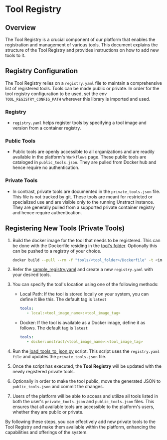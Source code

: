 # Tool Registry

## Overview

The Tool Registry is a crucial component of our platform that enables the registration and management of various tools.
This document explains the structure of the Tool Registry and provides instructions on how to add new tools to it.

## Registry Configuration

The Tool Registry relies on a `registry.yaml` file to maintain a comprehensive list of registered tools. Tools can be made public or private. In order for the tool registry configuration to be used, set the env `TOOL_REGISTRY_CONFIG_PATH` wherever this library is imported and used.

### Registry

- `registry.yaml` helps register tools by specifying a tool image and version from a container registry.

### Public Tools

- Public tools are openly accessible to all organizations and are readily available in the platform's `Workflows` page. These public tools are cataloged in `public_tools.json`. They are pulled from Docker hub and hence require no authentication.

### Private Tools

- In contrast, private tools are documented in the `private_tools.json` file. This file is not tracked by git. These tools are meant for restricted or specialized use and are visible only to the running Unstract instance. They are generally pulled from a supported private container registry and hence require authentication.

## Registering New Tools (Private Tools)

1. Build the docker image for the tool that needs to be registered. This can be done with the Dockerfile residing in the [tool's folder](/tools/).
Optionally this can be pushed to a registry of your choice.

    ```bash
    docker build --pull --rm -f "tools/<tool_folder>/Dockerfile" -t <image_name>:<image_tag>
    ```

1. Refer the [sample_registry.yaml](/unstract/tool-registry/src/unstract/tool_registry/config/sample_registry.yaml) and create a new `registry.yaml` with your desired tools.
1. You can specify the tool's location using one of the following methods:
    - Local Path: If the tool is stored locally on your system, you can define it like this. The default tag is `latest`

        ```yml
        tools:
           - local:<tool_image_name>:<tool_image_tag>
        ```

    - Docker: If the tool is available as a Docker image, define it as follows. The default tag is `latest`

        ```yml
        tools:
           - docker:unstract/<tool_image_name>:<tool_image_tag>
        ```

1. Run the [load_tools_to_json.py](/unstract/tool-registry/scripts/load_tools_to_json.py) script. This script uses the `registry.yaml file` and updates the `private_tools.json` file.
1. Once the script has executed, the **Tool Registry** will be updated with the newly registered private tools.
1. Optionally in order to make the tool public, move the generated JSON to `public_tools.json` and commit the changes.
1. Users of the platform will be able to access and utilize all tools listed in both the user's `private_tools.json` and `public_tools.json` files. This ensures that all available tools are accessible to the platform's users, whether they are public or private.

By following these steps, you can effectively add new private tools to the Tool Registry and make them available within the platform, enhancing the capabilities and offerings of the system.
